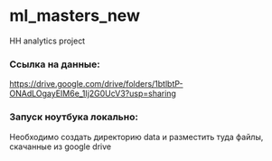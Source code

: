 # ml_masters_new
HH analytics project

### Ссылка на данные:
https://drive.google.com/drive/folders/1btlbtP-ONAdLOgayEIM6e_1Ij2G0UcV3?usp=sharing

### Запуск ноутбука локально:
Необходимо создать директорию data и разместить туда файлы, скачанные из google drive
